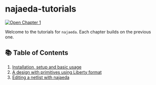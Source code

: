 # najaeda-tutorials

[![Open Chapter 1](https://colab.research.google.com/assets/colab-badge.svg)](
https://colab.research.google.com/github/najaeda/najaeda-tutorials/blob/main/notebooks/01_getting_started.ipynb)

Welcome to the tutorials for `najaeda`. Each chapter builds on the previous one.

## 📚 Table of Contents

1. [Installation, setup and basic usage](https://colab.research.google.com/github/najaeda/najaeda-tutorials/blob/main/notebooks/01_getting_started.ipynb)
2. [A design with primitives using Liberty format](https://colab.research.google.com/github/najaeda/najaeda-tutorials/blob/main/notebooks/02_liberty_primitives_design.ipynb)
3. [Editing a netlist with najaeda](https://colab.research.google.com/github/najaeda/najaeda-tutorials/blob/main/notebooks/03_editing_a_netlist.ipynb)
